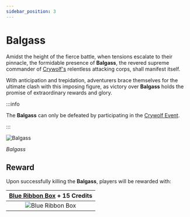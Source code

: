 ```yaml
---
sidebar_position: 3
---
```


# Balgass

Amidst the height of the fierce battle, when tensions escalate to their pinnacle, the formidable presence of **Balgass**, the revered supreme commander of [Crywolf's](/events/crywolf) relentless attacking corps, shall manifest itself.

With anticipation and trepidation, adventurers brace themselves for the ultimate clash with this imposing figure, as victory over **Balgass** holds the promise of extraordinary rewards and glory.

:::info

The **Balgass** can only be defeated by participating in the [Crywolf Event](/events/crywolf).

:::

![Balgass](/img/monsters/special/bosses/balgass.jpg)

_Balgass_

## Reward

Upon successfully killing the **Balgass**, players will be rewarded with:

| [Blue Ribbon Box](/items/item-bags/exc/blue-ribbon-box) + **15 Credits** |
| :----------------------------------------------------------------------: |
|     ![Blue Ribbon Box](/img/items/item-bags/box-of-blue-ribbon.png)      |
